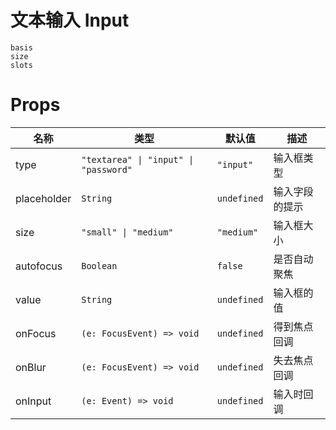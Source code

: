 # 文本输入 Input

```demo
basis
size
slots
```

# Props

| 名称        | 类型                                  | 默认值      | 描述           |
| ----------- | ------------------------------------- | ----------- | -------------- |
| type        | `"textarea" \| "input" \| "password"` | `"input"`   | 输入框类型     |
| placeholder | `String`                              | `undefined` | 输入字段的提示 |
| size        | `"small" \| "medium"`                 | `"medium"`  | 输入框大小     |
| autofocus   | `Boolean`                             | `false`     | 是否自动聚焦   |
| value       | `String`                              | `undefined` | 输入框的值     |
| onFocus     | `(e: FocusEvent) => void`             | `undefined` | 得到焦点回调   |
| onBlur      | `(e: FocusEvent) => void`             | `undefined` | 失去焦点回调   |
| onInput     | `(e: Event) => void`                  | `undefined` | 输入时回调     |
